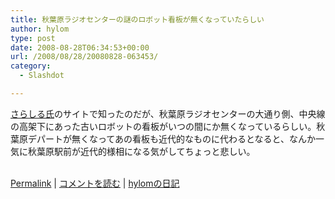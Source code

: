 ```yaml
---
title: 秋葉原ラジオセンターの謎のロボット看板が無くなっていたらしい
author: hylom
type: post
date: 2008-08-28T06:34:53+00:00
url: /2008/08/28/20080828-063453/
category:
  - Slashdot

---
```

 [さらしる氏][1]のサイトで知ったのだが、秋葉原ラジオセンターの大通り側、中央線の高架下にあった古いロボットの看板がいつの間にか無くなっているらしい。秋葉原デパートが無くなってあの看板も近代的なものに代わるとなると、なんか一気に秋葉原駅前が近代的様相になる気がしてちょっと悲しい。  
</br> 

   [Permalink][2] |    [コメントを読む][3] |    [hylomの日記][4] 

</br>

 [1]: http://members.jcom.home.ne.jp/sarasiru/index.html#2008_8_27
 [2]: http://slashdot.jp/~hylom/journal/450504
 [3]: http://slashdot.jp/~hylom/journal/450504#acomments
 [4]: http://slashdot.jp/~hylom/journal/
